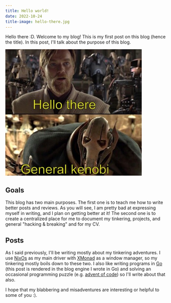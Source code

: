 ```yaml
---
title: Hello world!
date: 2022-10-24
title-image: hello-there.jpg
---
```

Hello there :D.
Welcome to my blog! This is my first post on this blog (hence the title).
In this post, I'll talk about the purpose of this blog.

![Hello There!](/blog/images/hello-there.jpg "Hello There :D")

## Goals
This blog has two main purposes. 
The first one is to teach me how to write better posts and reviews. As you will see, I am pretty bad at expressing myself in writing, and I plan on getting better at it!
The second one is to create a centralized place for me to document my tinkering, projects, and general "hacking & breaking" and for my CV.

## Posts
As I said previously, I'll be writing mostly about my tinkering adventures. 
I use [NixOs](https://nixos.wiki/) as my main driver with [XMonad](https://xmonad.org/) as a window manager, so my tinkering mostly boils down to these two.
I also like writing programs in [Go](https://go.dev/) (this post is rendered in the blog engine I wrote in Go) and solving an occasional programming puzzle (e.g. [advent of code](https://adventofcode.com/)) so I'll write about that also. 

I hope that my blabbering and misadventures are interesting or helpful to some of you :).
